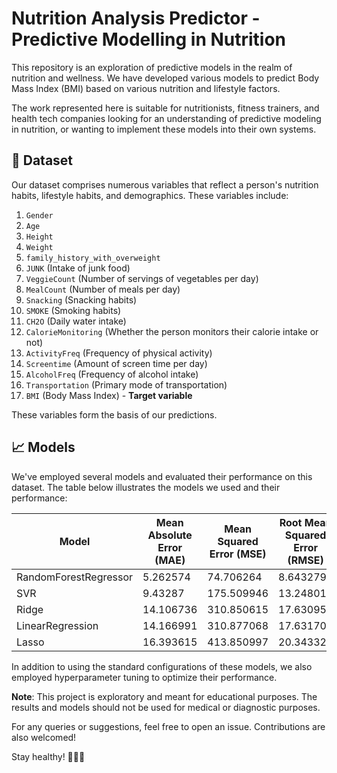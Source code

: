 # Nutrition Analysis Predictor - Predictive Modelling in Nutrition 

This repository is an exploration of predictive models in the realm of nutrition and wellness. We have developed various models to predict Body Mass Index (BMI) based on various nutrition and lifestyle factors. 

The work represented here is suitable for nutritionists, fitness trainers, and health tech companies looking for an understanding of predictive modeling in nutrition, or wanting to implement these models into their own systems.

## 📝 Dataset 

Our dataset comprises numerous variables that reflect a person's nutrition habits, lifestyle habits, and demographics. These variables include:

1. `Gender`
2. `Age`
3. `Height`
4. `Weight`
5. `family_history_with_overweight` 
6. `JUNK` (Intake of junk food)
7. `VeggieCount` (Number of servings of vegetables per day)
8. `MealCount` (Number of meals per day)
9. `Snacking` (Snacking habits)
10. `SMOKE` (Smoking habits)
11. `CH2O` (Daily water intake)
12. `CalorieMonitoring` (Whether the person monitors their calorie intake or not)
13. `ActivityFreq` (Frequency of physical activity)
14. `Screentime` (Amount of screen time per day)
15. `AlcoholFreq` (Frequency of alcohol intake)
16. `Transportation` (Primary mode of transportation)
17. `BMI` (Body Mass Index) - **Target variable**

These variables form the basis of our predictions.

## 📈 Models 

We've employed several models and evaluated their performance on this dataset. The table below illustrates the models we used and their performance:

| Model | Mean Absolute Error (MAE) | Mean Squared Error (MSE) | Root Mean Squared Error (RMSE) | R2 Score | RMSE (Cross-Validation) |
| --- | --- | --- | --- | --- | --- |
| RandomForestRegressor | 5.262574 | 74.706264 | 8.643279 | 0.89405 | 16.356488 |
| SVR | 9.43287 | 175.509946 | 13.248017 | 0.751089 | 24.24906 |
| Ridge | 14.106736 | 310.850615 | 17.630956 | 0.559147 | 24.521576 |
| LinearRegression | 14.166991 | 310.877068 | 17.631706 | 0.559109 | 24.621349 |
| Lasso | 16.393615 | 413.850997 | 20.343328 | 0.41307 | 26.452884 |

In addition to using the standard configurations of these models, we also employed hyperparameter tuning to optimize their performance.

**Note**: This project is exploratory and meant for educational purposes. The results and models should not be used for medical or diagnostic purposes.

For any queries or suggestions, feel free to open an issue. Contributions are also welcomed! 

Stay healthy! 🍎🥦💪

